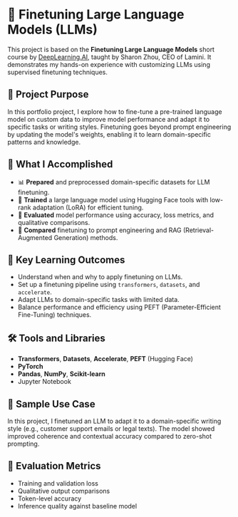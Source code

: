 # 🔧 Finetuning Large Language Models (LLMs)

This project is based on the **Finetuning Large Language Models** short course by [DeepLearning.AI](https://www.deeplearning.ai/short-courses/fine-tuning-large-language-models/), taught by Sharon Zhou, CEO of Lamini. It demonstrates my hands-on experience with customizing LLMs using supervised finetuning techniques.

## 📌 Project Purpose

In this portfolio project, I explore how to fine-tune a pre-trained language model on custom data to improve model performance and adapt it to specific tasks or writing styles. Finetuning goes beyond prompt engineering by updating the model's weights, enabling it to learn domain-specific patterns and knowledge.

## 🚀 What I Accomplished

- 📊 **Prepared** and preprocessed domain-specific datasets for LLM finetuning.
- 🧠 **Trained** a large language model using Hugging Face tools with low-rank adaptation (LoRA) for efficient tuning.
- 🧪 **Evaluated** model performance using accuracy, loss metrics, and qualitative comparisons.
- 🔁 **Compared** finetuning to prompt engineering and RAG (Retrieval-Augmented Generation) methods.

## 🧠 Key Learning Outcomes

- Understand when and why to apply finetuning on LLMs.
- Set up a finetuning pipeline using `transformers`, `datasets`, and `accelerate`.
- Adapt LLMs to domain-specific tasks with limited data.
- Balance performance and efficiency using PEFT (Parameter-Efficient Fine-Tuning) techniques.

## 🛠 Tools and Libraries

- **Transformers**, **Datasets**, **Accelerate**, **PEFT** (Hugging Face)
- **PyTorch**
- **Pandas**, **NumPy**, **Scikit-learn**
- Jupyter Notebook

## 📌 Sample Use Case

In this project, I finetuned an LLM to adapt it to a domain-specific writing style (e.g., customer support emails or legal texts). The model showed improved coherence and contextual accuracy compared to zero-shot prompting.

## 🧪 Evaluation Metrics

- Training and validation loss
- Qualitative output comparisons
- Token-level accuracy
- Inference quality against baseline model
